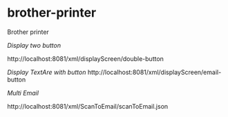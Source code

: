 # brother-printer
Brother printer

*Display two button*

http://localhost:8081/xml/displayScreen/double-button

*Display TextAre with button*
http://localhost:8081/xml/displayScreen/email-button

*Multi Email*

http://localhost:8081/xml/ScanToEmail/scanToEmail.json
